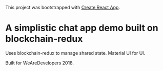 This project was bootstrapped with [Create React App](https://github.com/facebookincubator/create-react-app).

# A simplistic chat app demo built on blockchain-redux

Uses blockchain-redux to manage shared state. Material UI for UI.

Built for WeAreDevelopers 2018.
